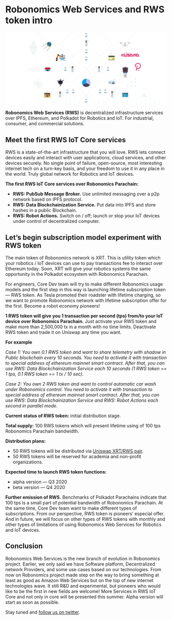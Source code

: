 # Robonomics Web Services and RWS token intro

![Robonomics Web Services (RWS)](./images/robonomics-web-services-and-rws-token-intro/logo.jpeg)

**Robonomics Web Services (RWS)** is decentralized infrastructure services over IPFS, Ethereum, and Polkadot for Robotics and IoT. For industrial, consumer, and commercial solutions.

## Meet the first RWS IoT Core services
RWS is a state-of-the-art infrastructure that you will love. RWS lets connect devices easily and interact with user applications, cloud services, and other devices securely. No single point of failure, open-source, most interesting internet tech on a turn-key basis, and your freedom to use it in any place in the world. Truly global network for Robotics and IoT devices.

**The first RWS IoT Core services over Robonomics Parachain:**

* **RWS: PubSub Message Broker.** Use unlimited messaging over a p2p network based on IPFS protocol.
* **RWS: Data Blockchainization Service.** Put data into IPFS and store hashes in a public Blockchain.
* **RWS: Robot Actions.** Switch on / off; launch or stop your IoT devices under control of decentralized computer.

## Let’s begin subscription model experiment with RWS token
The main token of Robonomics network is XRT. This is utility token which your robotics / IoT devices can use to pay transactions fee to interact over Ethereum today. Soon, XRT will give your robotics systems the same opportunity in the Polkadot ecosystem with Robonomics Parachain.

For engineers, Core Dev team will try to make different Robonomics usage models and the first step in this way is launching lifetime subscription token — RWS token. As Tesla promoted their roadster with lifetime charging, so we want to promote Robonomics network with lifetime subscription offer for the first. Become a robot economy pioneers!

**1 RWS token will give you 1 transaction per second (tps) from/to your IoT device over Robonomics Parachain.** Just activate your RWS token and make more than 2,500,000 tx in a month with no time limits. Deactivate RWS token and trade it on Uniswap any time you want.

**For example**

*Case 1: You own 0.1 RWS token and want to share telemetry with shadow in Public blockchain every 10 seconds. You need to activate it with transaction to special address of ethereum mainnet smart contract. After that, you can use RWS: Data Blockchainization Service each 10 seconds (1 RWS token == 1 tps, 0.1 RWS token == 1 tx / 10 sec).*

*Case 2: You own 2 RWS token and want to control automatic car wash under Robonomics control. You need to activate it with transaction to special address of ethereum mainnet smart contract. After that, you can use RWS: Data Blockchainization Service and RWS: Robot Actions each second in parallel mode.*

**Current status of RWS token:** initial distribution stage.

**Total supply:** 100 RWS tokens which will present lifetime using of 100 tps Robonomics Parachain bandwidth.

**Distribution plans:**
* 50 RWS tokens will be distributed via [Uniswap XRT/RWS pair](https://uniswap.info/pair/0x42018a2ff89b6d662b5f746277bd02f0d85f485a).
* 50 RWS tokens will be reserved for academia and non-profit organizations.

**Expected time to launch RWS token functions:**
* alpha version — Q3 2020
* beta version — Q4 2020

**Further emission of RWS.** Benchmarks of Polkadot Parachains indicate that 100 tps is a small part of potential bandwidth of Robonomics Parachain. At the same time, Core Dev team want to make different types of subscriptions. From our perspective, RWS token is pioneers’ especial offer. And in future, we will focus on other types of RWS tokens with monthly and other types of limitations of using Robonomics Web Services for Robotics and IoT devices.

## Conclusion
Robonomics Web Services is the new branch of evolution in Robonomics project. Earlier, we only said we have Software platform, Decentralized network Providers, and some use cases based on our technologies. From now on Robonomics project made step on the way to bring something at least as good as Amazon Web Services but on the top of new internet technologies wave. It still R&D and experimental, but pioneers who would like to be the first in new fields are welcome! More Services in RWS IoT Core and not only in core will be presented this summer. Alpha version will start as soon as possible.

Stay tuned and [follow us on twitter](https://twitter.com/AIRA_Robonomics).
